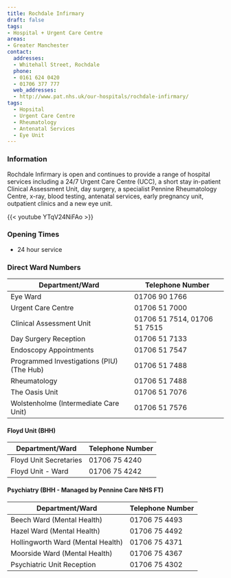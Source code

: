 ```yaml
---
title: Rochdale Infirmary
draft: false
tags:
- Hospital + Urgent Care Centre
areas:
- Greater Manchester
contact:
  addresses:
  - Whitehall Street, Rochdale
  phone:
  - 0161 624 0420
  - 01706 377 777
  web_addresses:
  - http://www.pat.nhs.uk/our-hospitals/rochdale-infirmary/
tags:
  - Hopsital
  - Urgent Care Centre
  - Rheumatology
  - Antenatal Services
  - Eye Unit
---
```


### Information

Rochdale Infirmary is open and continues to provide a range of hospital
services including a 24/7 Urgent Care Centre (UCC), a short stay in-patient
Clinical Assessment Unit, day surgery, a specialist Pennine Rheumatology
Centre, x-ray, blood testing, antenatal services, early pregnancy unit,
outpatient clinics and a new eye unit.


{{< youtube YTqV24NiFAo >}}

### Opening Times
* 24 hour service

### Direct Ward Numbers

| Department/Ward                           | Telephone Number             |
| ----------------                          | ----------------             |
| Eye Ward                                  | 01706 90 1766                |
| Urgent Care Centre                        | 01706 51 7000                |
| Clinical Assessment Unit                  | 01706 51 7514, 01706 51 7515 |
| Day Surgery Reception                     | 01706 51 7133                |
| Endoscopy Appointments                    | 01706 51 7547                |
| Programmed Investigations (PIU) (The Hub) | 01706 51 7488                |
| Rheumatology                              | 01706 51 7488                |
| The Oasis Unit                            | 01706 51 7076                |
| Wolstenholme (Intermediate Care Unit)     | 01706 51 7576                |

#### Floyd Unit (BHH)

| Department/Ward        | Telephone Number |
| ----------------       | ---------------- |
| Floyd Unit Secretaries | 01706 75 4240    |
| Floyd Unit - Ward      | 01706 75 4242    |

#### Psychiatry (BHH - Managed by Pennine Care NHS FT)

| Department/Ward                   | Telephone Number |
| ----------------                  | ---------------- |
| Beech Ward (Mental Health)        | 01706 75 4493    |
| Hazel Ward (Mental Health)        | 01706 75 4492    |
| Hollingworth Ward (Mental Health) | 01706 75 4371    |
| Moorside Ward (Mental Health)     | 01706 75 4367    |
| Psychiatric Unit Reception        | 01706 75 4302    |

